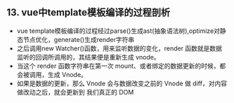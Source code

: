 ## 13. vue中template模板编译的过程剖析

- vue template模板编译的过程经过parse()生成ast(抽象语法树),optimize对静态节点优化，generate()生成render字符串
- 之后调用new Watcher()函数，用来监听数据的变化，render 函数就是数据监听的回调所调用的，其结果便是重新生成 vnode。
- 当这个 render 函数字符串在第一次 mount、或者绑定的数据更新的时候，都会被调用，生成 Vnode。
- 如果是数据的更新，那么 Vnode 会与数据改变之前的 Vnode 做 diff，对内容做改动之后，就会更新到 我们真正的 DOM